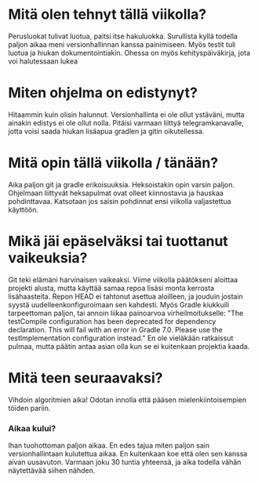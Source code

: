 # Mitä olen tehnyt tällä viikolla?
Perusluokat tulivat luotua, paitsi itse hakuluokka. Surullista kyllä todella paljon aikaa meni versionhallinnan kanssa
painimiseen. Myös testit tuli luotua ja hiukan dokumentointiakin. Ohessa on myös kehityspäiväkirja, jota voi halutessaan
lukea
# Miten ohjelma on edistynyt?
Hitaammin kuin olisin halunnut. Versionhallinta ei ole ollut ystäväni, mutta ainakin edistys ei ole ollut nolla. Pitäisi
varmaan liittyä telegramkanavalle, jotta voisi saada hiukan lisäapua gradlen ja gitin oikutellessa.
# Mitä opin tällä viikolla / tänään?
Aika paljon git ja gradle erikoisuuksia. Heksoistakin opin varsin paljon. Ohjelmaan liittyvät heksapulmat ovat olleet
kiinnostavia ja hauskaa pohdinttavaa. Katsotaan jos saisin pohdinnat ensi viikolla valjastettua käyttöön.
# Mikä jäi epäselväksi tai tuottanut vaikeuksia?
Git teki elämäni harvinaisen vaikeaksi. Viime viikolla päätökseni aloittaa projekti alusta, mutta käyttää samaa
repoa lisäsi monta kerrosta lisähaasteita. Repon HEAD ei tahtonut asettua aloilleen, ja jouduin jostain syystä
uudelleenkonfiguroimaan sen kahdesti. Myös Gradle kiukkuili tarpeettoman paljon, tai annoin liikaa painoarvoa
virheilmoitukselle:
 "The testCompile configuration has been deprecated for dependency declaration. This will fail with an error in 
 Gradle 7.0. Please use the testImplementation configuration instead." En ole vieläkään ratkaissut pulmaa, mutta
 päätin antaa asian olla kun se ei kuitenkaan projektia kaada.
# Mitä teen seuraavaksi?
Vihdoin algoritmien aika! Odotan innolla että pääsen mielenkiintoisempien töiden pariin.
### Aikaa kului?
Ihan tuohottoman paljon aikaa. En edes tajua miten paljon sain versionhallintaan kulutettua aikaa. En kuitenkaan
koe että olen sen kanssa aivan uusavuton. Varmaan joku 30 tuntia yhteensä, ja aika todella vähän näytettävää siihen nähden.
